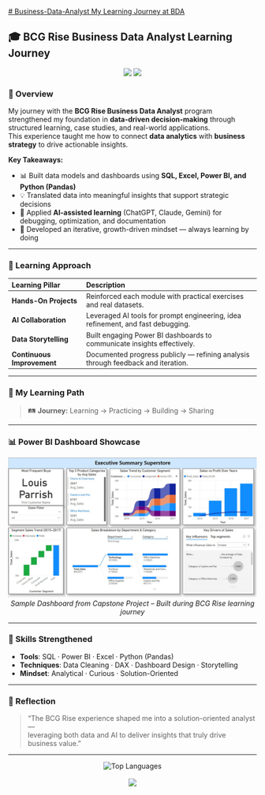 [# Business-Data-Analyst
My Learning Journey at BDA 
](https://github.com/seongfatt/Business-Data-Analyst/blob/main/IU%203.3.7%20PowerBI%20Technical%20Test%20Prep/Dashboard.jpg)
## 🎓 BCG Rise Business Data Analyst Learning Journey

<p align="center">
  <img src="https://img.shields.io/badge/Program-BCG%20RISE%20Business%20Data%20Analyst-blue?style=for-the-badge&logo=google-analytics&logoColor=white" />
  <img src="https://img.shields.io/badge/Focus-Data%20Analytics%20%7C%20Visualization%20%7C%20Storytelling-brightgreen?style=for-the-badge" />
</p>

### 🌱 Overview
My journey with the **BCG Rise Business Data Analyst** program strengthened my foundation in **data-driven decision-making** through structured learning, case studies, and real-world applications.  
This experience taught me how to connect **data analytics** with **business strategy** to drive actionable insights.

**Key Takeaways:**
- 📊 Built data models and dashboards using **SQL, Excel, Power BI, and Python (Pandas)**
- 💡 Translated data into meaningful insights that support strategic decisions
- 🤖 Applied **AI-assisted learning** (ChatGPT, Claude, Gemini) for debugging, optimization, and documentation
- 🧠 Developed an iterative, growth-driven mindset — always learning by doing

---

### 🧩 Learning Approach

| Learning Pillar | Description |
| :--- | :--- |
| **Hands-On Projects** | Reinforced each module with practical exercises and real datasets. |
| **AI Collaboration** | Leveraged AI tools for prompt engineering, idea refinement, and fast debugging. |
| **Data Storytelling** | Built engaging Power BI dashboards to communicate insights effectively. |
| **Continuous Improvement** | Documented progress publicly — refining analysis through feedback and iteration. |

---

### 🧭 My Learning Path

<!-- <p align="center">
  <img src="https://raw.githubusercontent.com/seongfatt/seongfatt/main/assets/learning-path.png" alt="Learning Path Timeline" width="700"/>
</p> -->

> 🛤️ **Journey:** Learning → Practicing → Building → Sharing

---

### 📊 Power BI Dashboard Showcase

<p align="center">
  <img src="https://github.com/seongfatt/Business-Data-Analyst/blob/main/IU%203.3.7%20PowerBI%20Technical%20Test%20Prep/Dashboard.jpg" alt="Power BI Dashboard Preview" width="800"/>
  <br>
  <em>Sample Dashboard from Capstone Project – Built during BCG Rise learning journey</em>
</p>

---

### 🚀 Skills Strengthened
- **Tools**: SQL · Power BI · Excel · Python (Pandas)
- **Techniques**: Data Cleaning · DAX · Dashboard Design · Storytelling
- **Mindset**: Analytical · Curious · Solution-Oriented

---

### 💬 Reflection
> “The BCG Rise experience shaped me into a solution-oriented analyst —  
> leveraging both data and AI to deliver insights that truly drive business value.”

---

<p align="center">
  <img src="https://github-readme-stats.vercel.app/api/top-langs/?username=seongfatt&layout=compact&theme=radical&hide_border=true" alt="Top Languages"/>
  <br><br>
  <img src="https://img.shields.io/badge/Learning%20in%20Public-Keep%20Building%20Keep%20Sharing-orange?style=for-the-badge" />
</p>
